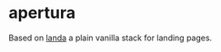 apertura
========

Based on [landa](https://github.com/wilhelmbot/landa) a plain vanilla stack for landing pages.

